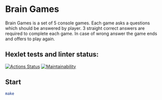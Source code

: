 # Brain Games

Brain Games is a set of 5 console games. Each game asks a questions which should be answered by player. 3 straight correct answers are required to complete each game. In case of wrong answer the game ends and offers to play again.

## Hexlet tests and linter status:

[![Actions Status](https://github.com/shamshaev/java-project-61/actions/workflows/hexlet-check.yml/badge.svg)](https://github.com/shamshaev/java-project-61/actions)
[![Maintainability](https://api.codeclimate.com/v1/badges/3844ba1e2b77d9e5ceda/maintainability)](https://codeclimate.com/github/shamshaev/java-project-61/maintainability)

## Start

```bash
make
```

<!--
https://asciinema.org/a/4veZIYDCGL1zR9MQalgbEsLAP
https://asciinema.org/a/p1sHBdVofOBo1Q4qHiMfEtOjv
https://asciinema.org/a/qgLZL4BantvD2JKKscdx7psu6
https://asciinema.org/a/3Ca8TFyJ8kDNLsyNLNsOP5XXi
https://asciinema.org/a/V5iUctzLxD4jlHxMgLnW50O2J
-->
